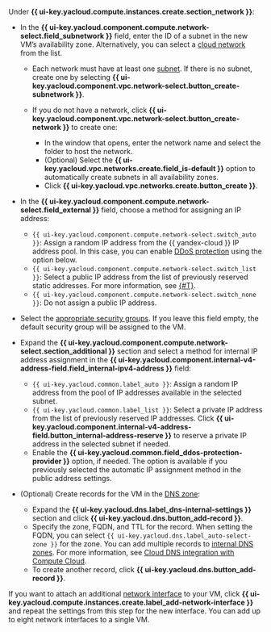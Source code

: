 Under **{{ ui-key.yacloud.compute.instances.create.section_network }}**:

* In the **{{ ui-key.yacloud.component.compute.network-select.field_subnetwork }}** field, enter the ID of a subnet in the new VM’s availability zone. Alternatively, you can select a [cloud network](../../../vpc/concepts/network.md#network) from the list.

    * Each network must have at least one [subnet](../../../vpc/concepts/network.md#subnet). If there is no subnet, create one by selecting **{{ ui-key.yacloud.component.vpc.network-select.button_create-subnetwork }}**.
    * If you do not have a network, click **{{ ui-key.yacloud.component.vpc.network-select.button_create-network }}** to create one:

        * In the window that opens, enter the network name and select the folder to host the network.
        * (Optional) Select the **{{ ui-key.yacloud.vpc.networks.create.field_is-default }}** option to automatically create subnets in all availability zones.
        * Click **{{ ui-key.yacloud.vpc.networks.create.button_create }}**.

* In the **{{ ui-key.yacloud.component.compute.network-select.field_external }}** field, choose a method for assigning an IP address:

    * `{{ ui-key.yacloud.component.compute.network-select.switch_auto }}`: Assign a random IP address from the {{ yandex-cloud }} IP address pool. In this case, you can enable [DDoS protection](../../../vpc/ddos-protection/index.md) using the option below.
    * `{{ ui-key.yacloud.component.compute.network-select.switch_list }}`: Select a public IP address from the list of previously reserved static addresses. For more information, see [{#T}](../../../vpc/operations/set-static-ip.md).
    * `{{ ui-key.yacloud.component.compute.network-select.switch_none }}`: Do not assign a public IP address.

* Select the [appropriate security groups](../../../vpc/concepts/security-groups.md). If you leave this field empty, the default security group will be assigned to the VM.

* Expand the **{{ ui-key.yacloud.component.compute.network-select.section_additional }}** section and select a method for internal IP address assignment in the **{{ ui-key.yacloud.component.internal-v4-address-field.field_internal-ipv4-address }}** field:

    * `{{ ui-key.yacloud.common.label_auto }}`: Assign a random IP address from the pool of IP addresses available in the selected subnet.
    * `{{ ui-key.yacloud.common.label_list }}`: Select a private IP address from the list of previously reserved IP addresses. Click **{{ ui-key.yacloud.component.internal-v4-address-field.button_internal-address-reserve }}** to reserve a private IP address in the selected subnet if needed.
    * Enable the **{{ ui-key.yacloud.common.field_ddos-protection-provider }}** option, if needed. The option is available if you previously selected the automatic IP assignment method in the public address settings.

* (Optional) Create records for the VM in the [DNS zone](../../../dns/concepts/dns-zone.md):

    * Expand the **{{ ui-key.yacloud.dns.label_dns-internal-settings }}** section and click **{{ ui-key.yacloud.dns.button_add-record }}**.
    * Specify the zone, FQDN, and TTL for the record. When setting the FQDN, you can select `{{ ui-key.yacloud.dns.label_auto-select-zone }}` for the zone.
      You can add multiple records to [internal DNS zones](../../../dns/concepts/dns-zone.md). For more information, see [Cloud DNS integration with Compute Cloud](../../../dns/concepts/compute-integration.md).
    * To create another record, click **{{ ui-key.yacloud.dns.button_add-record }}**.

If you want to attach an additional [network interface](../../../compute/concepts/network.md) to your VM, click **{{ ui-key.yacloud.compute.instances.create.label_add-network-interface }}** and repeat the settings from this step for the new interface. You can add up to eight network interfaces to a single VM.